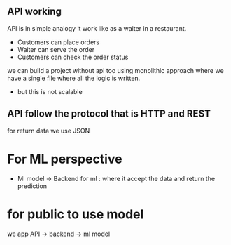 ## API working

API is in simple analogy it work like as a waiter in a restaurant.

- Customers can place orders
- Waiter can serve the order
- Customers can check the order status

we can build a project without api too using monolithic approach where we have a single file where all the logic is written.

- but this is not scalable

## API follow the protocol that is HTTP and REST

for return data we use JSON

# For ML perspective

- Ml model -> Backend for ml : where it accept the data and return the prediction

# for public to use model

we app API -> backend -> ml model
